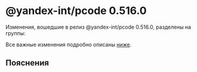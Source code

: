 # @yandex-int/pcode 0.516.0

<!-- ЧЕЛОВЕЧЕСКОЕ ВСТУПЛЕНИЕ -->

Изменения, вошедшие в релиз @yandex-int/pcode 0.516.0, разделены на группы:

Все важные изменения подробно описаны [ниже](#Пояснения).

## Пояснения

